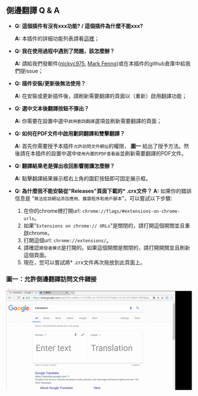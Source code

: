 ## 側邊翻譯 Q & A

* __Q: 這個插件有沒有xxx功能? / 這個插件為什麼不能xxx?__
  
  __A:__ 本插件的詳細功能列表請看[這裡](./插件介紹.md)；

* __Q: 我在使用過程中遇到了問題，該怎麼辦？__

  __A:__ 請給我們發郵件([nickyc975](mailto:chenjinlong2016@outlook.com), [Mark Fenng](mailto:f18846188605@gmail.com))或在本插件的github倉庫中給我們提issue；

* __Q: 插件安裝/更新後無法使用？__

  __A:__ 在安裝或更新插件後，請刷新需要翻譯的頁面以（重新）啟用翻譯功能；

* __Q: 選中文本後翻譯按鈕不彈出？__

  __A:__ 你需要在設置中選中`啟用劃詞翻譯`選項並刷新需要翻譯的頁面；

* __Q: 如何在PDF文件中啟用劃詞翻譯和雙擊翻譯？__

  __A:__ 首先你需要授予本插件`允許訪問文件網址`的權限， __圖一__ 給出了授予方法。然後請在本插件的設置中選中`使用內置的PDF查看器`並刷新需要翻譯的PDF文件。

* __Q: 翻譯結果老是彈出收回影響閱讀怎麼辦？__

  __A:__ 點擊翻譯結果展示框右上角的圖釘按鈕即可固定展示框。

* __Q: 為什麼我不能安裝從"Releases"頁面下載的* .crx文件？__
  __A:__ 如果你的錯誤信息是 "``無法從該網站添加應用、擴展程序和用戶腳本``"，可以嘗試以下步驟:
  1. 在你的chrome裡打開url: ``chrome://flags/#extensions-on-chrome-urls``。
  2. 如果"``Extensions on chrome:// URLs``"是關閉的，請打開這個開關並且重啟chrome。
  3. 打開這個url: ``chrome://extensions/``。
  4. 請確認``開發者模式``是打開的。如果這個開關是關閉的，請打開開關並且刷新這個頁面。
  5. 現在，您可以嘗試將* .crx文件再次拖放到此頁面上。

### 圖一：允許側邊翻譯訪問文件鏈接

![grant_access](../../images/grant_access.gif)